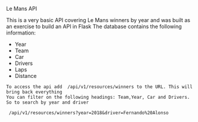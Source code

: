 Le Mans API

This is a very basic API covering Le Mans winners by year and was built as an exercise to build an API in Flask
        The database contains the following information:
            <ul>
                <li>Year</li>
                <li>Team</li>
                <li>Car</li>
                <li>Drivers</li>
                <li>Laps</li>
                <li>Distance</li>
            </ul>
    
    
 
    To access the api add  /api/v1/resources/winners to the URL. This will bring back everything
    You can filter on the following headings: Team,Year, Car and Drivers. So to search by year and driver
    
     /api/v1/resources/winners?year=2018&driver=Fernando%20Alonso